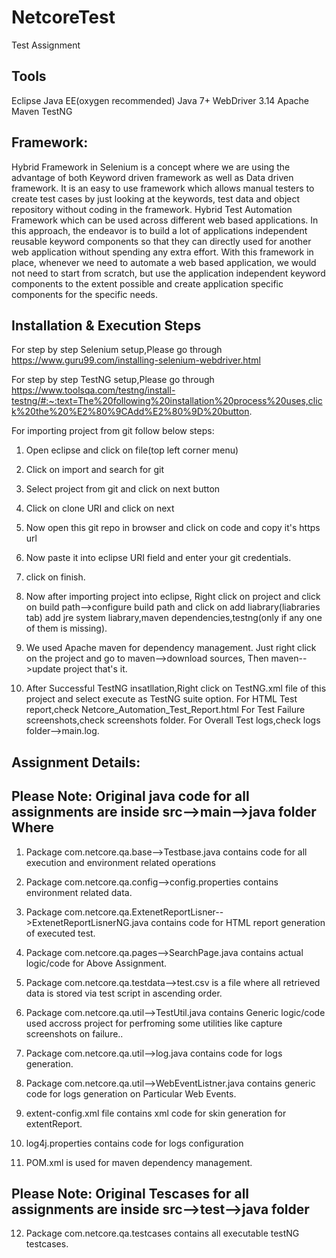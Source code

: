 # NetcoreTest
Test Assignment

Tools
--
Eclipse Java EE(oxygen recommended)
Java 7+
WebDriver 3.14
Apache Maven
TestNG

Framework:
---
Hybrid Framework in Selenium is a concept where we are using the advantage of both Keyword driven framework 
as well as Data driven framework. It is an easy to use framework which allows manual testers to create test cases by
just looking at the keywords, test data and object repository without coding in the framework.
Hybrid Test Automation Framework which can be used across different web based applications.
In this approach, the endeavor is to build a lot of applications independent reusable keyword components so that they can directly used for
another web application without spending any extra effort. With this framework in place, whenever we need to automate a web based application,
we would not need to start from scratch, but use the application independent keyword components to the extent possible and create application
specific components for the specific needs.


Installation & Execution Steps
---
For step by step Selenium setup,Please go through
https://www.guru99.com/installing-selenium-webdriver.html

For step by step TestNG setup,Please go through
https://www.toolsqa.com/testng/install-testng/#:~:text=The%20following%20installation%20process%20uses,click%20the%20%E2%80%9CAdd%E2%80%9D%20button.

For importing project from git follow below steps:
1. Open eclipse and click on file(top left corner menu)
2. Click on import and search for git
3. Select project from git and click on next button
4. Click on clone URI and click on next
5. Now open this git repo in browser and click on code and copy it's https url
6. Now paste it into eclipse URI field and enter your git credentials.
7. click on finish.

8. Now after importing project into eclipse, Right click on project and click on build path-->configure build path
and click on add liabrary(liabraries tab) add jre system liabrary,maven dependencies,testng(only if any one of them is missing).

9. We used Apache maven for dependency management.
Just right click on the project and
go to maven-->download sources,
Then maven-->update project that's it.
 
10. After Successful TestNG insatllation,Right click on TestNG.xml file of this project and select execute as TestNG suite option.
For HTML Test report,check  Netcore_Automation_Test_Report.html
For Test Failure screenshots,check  screenshots folder.
For Overall Test logs,check logs folder-->main.log.


Assignment Details:
---
Please Note: Original java code for all assignments are inside src-->main-->java folder
Where
-
1. Package com.netcore.qa.base-->Testbase.java contains code for all execution and environment related operations

2. Package com.netcore.qa.config-->config.properties contains environment related  data.

3. Package com.netcore.qa.ExtenetReportLisner-->ExtenetReportLisnerNG.java contains code for HTML report generation of executed test.

4. Package com.netcore.qa.pages-->SearchPage.java contains actual logic/code for Above Assignment.

5. Package com.netcore.qa.testdata-->test.csv is a file where all retrieved data is stored via test script in ascending order.

6. Package com.netcore.qa.util-->TestUtil.java contains Generic logic/code used accross project for perfroming some utilities like capture screenshots on failure..

7. Package com.netcore.qa.util-->log.java contains code for logs generation.

8. Package com.netcore.qa.util-->WebEventListner.java contains generic code for logs generation on Particular Web Events.

9. extent-config.xml file contains xml code for skin generation for extentReport.

 10. log4j.properties contains code for logs configuration

 11. POM.xml is used for maven dependency management.


Please Note: Original Tescases for all assignments are inside src-->test-->java folder
-

 12. Package com.netcore.qa.testcases contains all executable testNG testcases.




